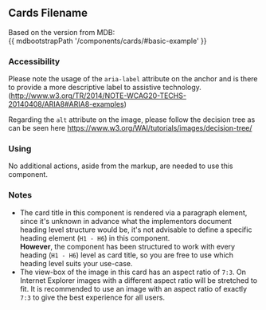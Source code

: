 ## Cards Filename

Based on the version from MDB:<br>
{{ mdbootstrapPath '/components/cards/#basic-example' }}

### Accessibility

Please note the usage of the `aria-label` attribute on the anchor and is there to provide a more descriptive label to assistive technology.<br>
(http://www.w3.org/TR/2014/NOTE-WCAG20-TECHS-20140408/ARIA8#ARIA8-examples)

Regarding the `alt` attribute on the image, please follow the decision tree as can be seen here https://www.w3.org/WAI/tutorials/images/decision-tree/

### Using

No additional actions, aside from the markup, are needed to use this component.

### Notes

* The card title in this component is rendered via a paragraph element, since it's unknown in advance what the implementors document heading level structure would be, it's not advisable to define a specific heading element (`H1 - H6`) in this component.<br>
**However**, the component has been structured to work with every heading (`H1 - H6`) level as card title, so you are free to use which heading level suits your use-case.
* The view-box of the image in this card has an aspect ratio of `7:3`. On Internet Explorer images with a different aspect ratio will be stretched to fit. It is recommended to use an image with an aspect ratio of exactly `7:3` to give the best experience for all users.
